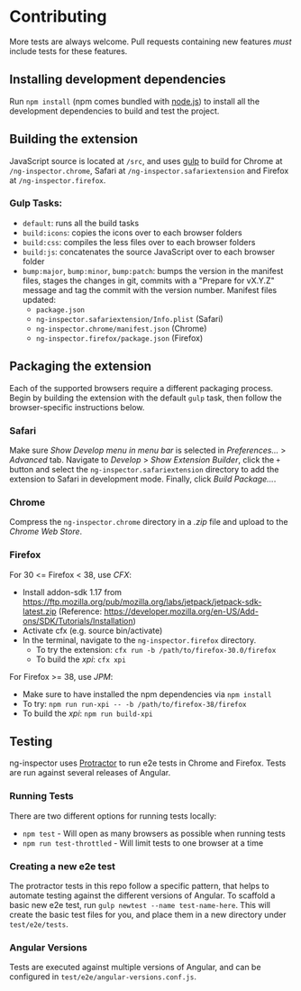 # Contributing

More tests are always welcome. Pull requests containing new features _must_ include tests for these features.

## Installing development dependencies

Run `npm install` (npm comes bundled with [node.js](http://nodejs.org)) to install all the development dependencies to build and test the project.

## Building the extension

JavaScript source is located at `/src`, and uses [gulp](http://gulpjs.com) to build for Chrome at `/ng-inspector.chrome`, Safari at `/ng-inspector.safariextension` and Firefox at `/ng-inspector.firefox`.

### Gulp Tasks:

- `default`: runs all the build tasks
- `build:icons`: copies the icons over to each browser folders
- `build:css`: compiles the less files over to each browser folders
- `build:js`: concatenates the source JavaScript over to each browser folder
- `bump:major`, `bump:minor`, `bump:patch`: bumps the version in the manifest files, stages the changes in git, commits with a "Prepare for vX.Y.Z" message and tag the commit with the version number. Manifest files updated:
	- `package.json`
	- `ng-inspector.safariextension/Info.plist` (Safari)
	- `ng-inspector.chrome/manifest.json` (Chrome)
	- `ng-inspector.firefox/package.json` (Firefox)

## Packaging the extension

Each of the supported browsers require a different packaging process. Begin by building the extension with the default `gulp` task, then follow the browser-specific instructions below.

### Safari

Make sure _Show Develop menu in menu bar_ is selected in _Preferences…_ > _Advanced_ tab. Navigate to _Develop_ > _Show Extension Builder_, click the `+` button and select the `ng-inspector.safariextension` directory to add the extension to Safari in development mode. Finally, click _Build Package…_.

### Chrome

Compress the `ng-inspector.chrome` directory in a _.zip_ file and upload to the _Chrome Web Store_.

### Firefox

For 30 <= Firefox < 38, use _CFX_:

- Install addon-sdk 1.17 from https://ftp.mozilla.org/pub/mozilla.org/labs/jetpack/jetpack-sdk-latest.zip
(Reference: https://developer.mozilla.org/en-US/Add-ons/SDK/Tutorials/Installation)
- Activate cfx (e.g. source bin/activate)
- In the terminal, navigate to the `ng-inspector.firefox` directory.
	- To try the extension: `cfx run -b /path/to/firefox-30.0/firefox`
	- To build the _xpi_: `cfx xpi`

For Firefox >= 38, use _JPM_:

- Make sure to have installed the npm dependencies via `npm install`
- To try: `npm run run-xpi -- -b /path/to/firefox-38/firefox`
- To build the _xpi_: `npm run build-xpi`

## Testing

ng-inspector uses [Protractor](https://github.com/angular/protractor) to run e2e tests in Chrome and Firefox. Tests are run against several releases of Angular.

### Running Tests

There are two different options for running tests locally:

* `npm test` - Will open as many browsers as possible when running tests
* `npm run test-throttled` - Will limit tests to one browser at a time

### Creating a new e2e test

The protractor tests in this repo follow a specific pattern, that helps to automate testing against the different versions of Angular. To scaffold a basic new e2e test, run `gulp newtest --name test-name-here`. This will create the basic test files for you, and place them in a new directory under `test/e2e/tests`.

### Angular Versions

Tests are executed against multiple versions of Angular, and can be configured in `test/e2e/angular-versions.conf.js`.